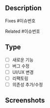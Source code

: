 ## Description

<!-- 이 PR이 해결하는 이슈 번호 -->
Fixes #이슈번호
<!-- 이 PR이 해결하지는 않지만 관련된 이슈 번호 -->
Related #이슈번호

## Type
<!-- 변경사항의 종류를 선택해 주세요. -->
- [ ] 새로운 기능
      <!-- 새로운 기능이나 화면을 추가한 경우 -->
- [ ] 버그 수정
      <!-- 버그 리포트에서 보고된 문제를 해결한 경우 -->
- [ ] UI/UX 변경
      <!-- 화면 디자인이나 사용성 관련 변경 -->
- [ ] 리팩토링
      <!-- 코드 구조, 성능, 가독성 등을 개선한 경우 -->
- [ ] 의존성 추가/수정
      <!-- build.gradle 파일에서 라이브러리나 모듈 의존성을 추가/수정한 경우 -->
      
## Screenshots
<!-- UI 변경사항이 있는 경우, 반드시 스크린샷을 첨부해 주세요. -->
